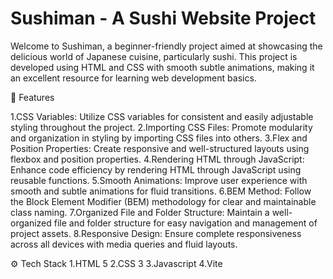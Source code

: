 # Sushiman - A Sushi Website Project

Welcome to Sushiman, a beginner-friendly project aimed at showcasing the delicious world of Japanese cuisine, particularly sushi. This project is developed using HTML and CSS with smooth subtle animations, making it an excellent resource for learning web development basics.

🍣 Features

1.CSS Variables: Utilize CSS variables for consistent and easily adjustable styling throughout the project.
2.Importing CSS Files: Promote modularity and organization in styling by importing CSS files into others.
3.Flex and Position Properties: Create responsive and well-structured layouts using flexbox and position properties.
4.Rendering HTML through JavaScript: Enhance code efficiency by rendering HTML through JavaScript using reusable functions.
5.Smooth Animations: Improve user experience with smooth and subtle animations for fluid transitions.
6.BEM Method: Follow the Block Element Modifier (BEM) methodology for clear and maintainable class naming.
7.Organized File and Folder Structure: Maintain a well-organized file and folder structure for easy navigation and management of project assets.
8.Responsive Design: Ensure complete responsiveness across all devices with media queries and fluid layouts.

⚙️ Tech Stack
1.HTML 5
2.CSS 3
3.Javascript
4.Vite
